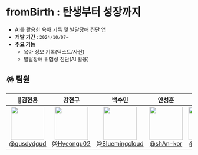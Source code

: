 # fromBirth : 탄생부터 성장까지
- AI를 활용한 육아 기록 및 발달장애 진단 앱
- **개발 기간** : `2024/10/07~`
- **주요 기능**
  - 육아 정보 기록(텍스트/사진)
  - 발달장애 위험성 진단(AI 활용)
    <br/>

## 🪅 팀원
| **👑김현용** | **강현구** | **백수민** | **안성훈** |**조예원** |**한정우** |
| :------: |  :------: | :------: | :------: |:------: |:------: |
| [<img src="https://avatars.githubusercontent.com/gusdydgud" height=90> <br/> @gusdydgud](https://github.com/gusdydgud) |  [<img src="https://avatars.githubusercontent.com/Hyeongu02" height=90> <br/> @Hyeongu02](https://github.com/Hyeongu02) | [<img src="https://avatars.githubusercontent.com/Bluemingcloud" height=90> <br/> @Bluemingcloud](https://github.com/Bluemingcloud) | [<img src="https://avatars.githubusercontent.com/shAn-kor" height=90> <br/> @shAn-kor](https://github.com/shAn-kor) |[<img src="https://avatars.githubusercontent.com/yewon31" height=90> <br/> @yewon31](https://github.com/yewon31) |[<img src="https://avatars.githubusercontent.com/groovyplanet" height=90> <br/> @groovyplanet](https://github.com/groovyplanet) |
<br/>